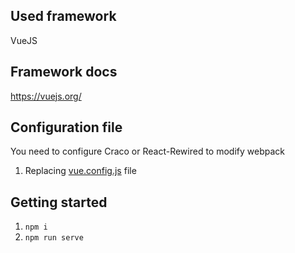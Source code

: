 ## Used framework
VueJS

## Framework docs
https://vuejs.org/

## Configuration file
You need to configure Craco or React-Rewired to modify webpack 
1. Replacing [vue.config.js](https://github.com/anshss/lit-configuration-guides/blob/main/vuejs/vue.config.js) file

## Getting started
1. `npm i`
2. `npm run serve`